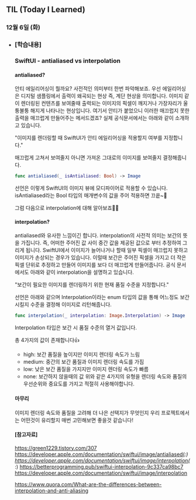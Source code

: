 ## TIL (Today I Learned)

### 12월 6일 (화)   

- ### [학습내용] 
   ### SwiftUI - antialiased vs interpolation
    #### antialiased?

    안티 에일리어싱이 뭘까요?
    사전적인 의미부터 한번 파악해보죠.
    우선 에일리어싱은 디지털 샘플링에서 출력이 왜곡되는 현상 즉, 계단 현상을 의미합니다.
    이미지 같이 렌더링된 컨텐츠를 보여줄때 출력되는 이미지의 픽셀이 깨지거나 가장자리가 울퉁불퉁 해지게 나타나는 현상입니다.
    여기서 안티가 붙었으니 이러한 매끄럽지 못한 출력을 매끄럽게 만들어주는 메서드겠죠?
    실제 공식문서에서는 아래와 같이 소개하고 있습니다.

    "이미지를 렌더링할 때 SwiftUI가 안티 에일리어싱을 적용할지 여부를 지정합니다."

    매끄럽게 고쳐서 보여줄지 아니면 가져온 그대로의 이미지를 보여줄지 결정해줍니다.
    ```swift
    func antialiased(_ isAntialiased: Bool) -> Image
    ```
    선언은 이렇게 SwiftUI의 이미지 뷰에 모디파이어로 적용할 수 있습니다.
    isAntialiased라는 Bool 타입의 매개변수의 값을 주어 적용하면 끄읕~👏

    그럼 다음으로 interpolation에 대해 알아보죠🕺🏻

    #### interpolation?

    antialiased와 유사한 느낌이긴 합니다.
    interpolation의 사전적 의미는 보간의 뜻을 가집니다.
    즉, 어떠한 주어진 값 사이 중간 값을 제공된 값으로 부터 추정하여 그리게 됩니다.
    SwiftUI에서 이미지가 늘어나거나 할때 일부 픽셀이 매끄럽지 못하고 이미지가 손상되는 경우가 있습니다.
    이럴때 보간은 주어진 픽셀을 가지고 더 작은 픽셀 단위로 추정하고 만들어 이미지를 보다 더 매끄럽게 만들어줍니다.
    공식 문서에서도 아래와 같이 interpolation을 설명하고 있습니다.

    "보간이 필요한 이미지를 렌더링하기 위한 현재 품질 수준을 지정합니다."

    선언은 아래와 같으며 Interpolation이라는 enum 타입의 값을 통해 어느정도 보간 시킬지 수준을 결정해 이미지로 리턴해줍니다.
    ```swift
    func interpolation(_ interpolation: Image.Interpolation) -> Image
    ```
    Interpolation 타입은 보간 시 품질 수준의 열거 값입니다.

    총 4가지의 값이 존재합니다👍
     - high: 보간 품질을 높이지만 이미지 렌더링 속도가 느림
     - medium: 중간의 보간 품질과 이미지 렌더링 속도를 가짐
     - low: 낮은 보간 품질을 가지지만 이미지 렌더링 속도가 빠름
     - none: 보간하지 않을때의 값
    위와 같은 4가지의 유형을 렌더링 속도와 품질의 우선순위와 중요도를 가지고 적절히 사용해야합니다.

    #### 마무리

    이미지 렌더링 속도와 품질을 고려해 더 나은 선택지가 무엇인지 우리 프로젝트에서는 어떤것이 유리할지 매번 고민해보면 좋을것 같습니다!

    #### [참고자료]
  https://green1229.tistory.com/307   
    https://developer.apple.com/documentation/swiftui/image/antialiased(_:)
    https://developer.apple.com/documentation/swiftui/image/interpolation(_:) 
    https://betterprogramming.pub/swiftui-interpolation-9c337ca98bc7
 https://developer.apple.com/documentation/swiftui/image/interpolation

    https://www.quora.com/What-are-the-differences-between-interpolation-and-anti-aliasing
